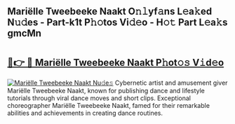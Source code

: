 ## Mariëlle Tweebeeke Naakt O𝚗𝚕yf𝚊ns L𝚎a𝚔ed N𝚞𝚍es - Part-k1t P𝚑𝚘tos Vi𝚍𝚎o - H𝚘𝚝 Part L𝚎a𝚔s gmcMn

# <h2><a href="http://kfanr3.oniu.top/?m=Mari%c3%ablle+Tweebeeke+Naakt">🔗👉 🔴 Mariëlle Tweebeeke Naakt P𝚑ot𝚘𝚜 V𝚒d𝚎o</a></h2>

[![Mariëlle Tweebeeke Naakt Nu𝚍e𝚜](https://i.imgur.com/0qMVB7G.gif)](http://kfanr3.oniu.top/?m=Mari%c3%ablle+Tweebeeke+Naakt)
Cybernetic artist and amusement giver Mariëlle Tweebeeke Naakt, known for publishing dance and lifestyle tutorials through viral dance moves and short clips. Exceptional choreographer Mariëlle Tweebeeke Naakt, famed for their remarkable abilities and achievements in creating dance routines.  
